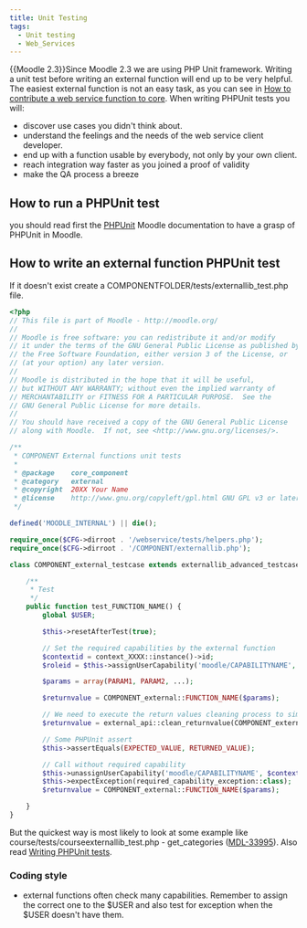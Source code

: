 ```yaml
---
title: Unit Testing
tags:
  - Unit testing
  - Web_Services
---
```

{{Moodle 2.3}}Since Moodle 2.3 we are using PHP Unit framework. Writing a unit test before writing an external function will end up to be very helpful. The easiest external function is not an easy task, as you can see in [How to contribute a web service function to core](https://docs.moodle.org/dev/How_to_contribute_a_web_service_function_to_core). When writing PHPUnit tests you will:

- discover use cases you didn't think about.
- understand the feelings and the needs of the web service client developer.
- end up with a function usable by everybody, not only by your own client.
- reach integration way faster as you joined a proof of validity
- make the QA process a breeze

## How to run a PHPUnit test

you should read first the [PHPUnit](/general/development/tools/phpunit) Moodle documentation to have a grasp of PHPUnit in Moodle.

## How to write an external function PHPUnit test

If it doesn't exist create a COMPONENTFOLDER/tests/externallib_test.php file.

```php
<?php
// This file is part of Moodle - http://moodle.org/
//
// Moodle is free software: you can redistribute it and/or modify
// it under the terms of the GNU General Public License as published by
// the Free Software Foundation, either version 3 of the License, or
// (at your option) any later version.
//
// Moodle is distributed in the hope that it will be useful,
// but WITHOUT ANY WARRANTY; without even the implied warranty of
// MERCHANTABILITY or FITNESS FOR A PARTICULAR PURPOSE.  See the
// GNU General Public License for more details.
//
// You should have received a copy of the GNU General Public License
// along with Moodle.  If not, see <http://www.gnu.org/licenses/>.

/**
 * COMPONENT External functions unit tests
 *
 * @package    core_component
 * @category   external
 * @copyright  20XX Your Name
 * @license    http://www.gnu.org/copyleft/gpl.html GNU GPL v3 or later
 */

defined('MOODLE_INTERNAL') || die();

require_once($CFG->dirroot . '/webservice/tests/helpers.php');
require_once($CFG->dirroot . '/COMPONENT/externallib.php');

class COMPONENT_external_testcase extends externallib_advanced_testcase {

    /**
     * Test
     */
    public function test_FUNCTION_NAME() {
        global $USER;

        $this->resetAfterTest(true);

        // Set the required capabilities by the external function
        $contextid = context_XXXX::instance()->id;
        $roleid = $this->assignUserCapability('moodle/CAPABILITYNAME', $contextid);

        $params = array(PARAM1, PARAM2, ...);

        $returnvalue = COMPONENT_external::FUNCTION_NAME($params);

        // We need to execute the return values cleaning process to simulate the web service server
        $returnvalue = external_api::clean_returnvalue(COMPONENT_external::FUNCTION_NAME_returns(), $returnvalue);

        // Some PHPUnit assert
        $this->assertEquals(EXPECTED_VALUE, RETURNED_VALUE);

        // Call without required capability
        $this->unassignUserCapability('moodle/CAPABILITYNAME', $contextid, $roleid);
        $this->expectException(required_capability_exception::class);
        $returnvalue = COMPONENT_external::FUNCTION_NAME($params);

    }
}
```

But the quickest way is most likely to look at some example like course/tests/courseexternallib_test.php - get_categories ([MDL-33995](https://tracker.moodle.org/browse/MDL-33995)). Also read [Writing PHPUnit tests](https://docs.moodle.org/dev/Writing_PHPUnit_tests).

### Coding style

- external functions often check many capabilities. Remember to assign the correct one to the $USER and also test for exception when the $USER doesn't have them.

